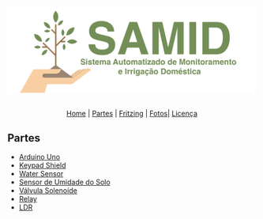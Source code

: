 ![alt tag](https://raw.githubusercontent.com/danfragoso/SAMID/master/images/logo.png)

##

<p align="center">
  <a href="README.md">Home</a> |
  <a href="PARTS.md">Partes</a> |
  <a href="FRITZING.md">Fritzing</a> |
  <a href="FOTOS.md">Fotos</a>|
  <a href="LICENSE.md">Licença</a>
</p>

## Partes

* [Arduino Uno](https://www.arduino.cc/en/Main/ArduinoBoardUno)
* [Keypad Shield](https://www.dfrobot.com/wiki/index.php/Arduino_LCD_KeyPad_Shield_(SKU:_DFR0009))
* [Water Sensor](http://www.hotmcu.com/water-level-sensor-liquid-water-droplet-depth-detection-p-113.html)
* [Sensor de Umidade do Solo](https://www.sparkfun.com/products/13322)
* [Válvula Solenoíde](http://produto.mercadolivre.com.br/MLB-705787305-valvula-solenoide-12v-12-polegada-ideal-p-arduino-pic-_JM)
* [Relay](https://www.sparkfun.com/products/100)
* [LDR](http://www.filipeflop.com/pd-225600-sensor-de-luminosidade-ldr-5mm.html)
